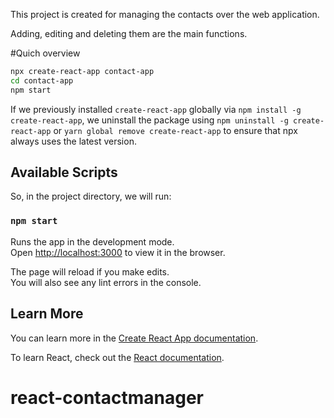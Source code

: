 This project is created for managing the contacts over the web application.

Adding, editing and deleting them are the main functions.

#Quich overview

```sh
npx create-react-app contact-app
cd contact-app
npm start
```

If we previously installed `create-react-app` globally via `npm install -g create-react-app`, we uninstall the package using `npm uninstall -g create-react-app` or `yarn global remove create-react-app` to ensure that npx always uses the latest version.

## Available Scripts
So, in the project directory, we will run:

### `npm start`

Runs the app in the development mode.<br>
Open [http://localhost:3000](http://localhost:3000) to view it in the browser.

The page will reload if you make edits.<br>
You will also see any lint errors in the console.

## Learn More

You can learn more in the [Create React App documentation](https://facebook.github.io/create-react-app/docs/getting-started).

To learn React, check out the [React documentation](https://reactjs.org/).
# react-contactmanager


